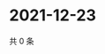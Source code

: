 # 2021-12-23

共 0 条

<!-- BEGIN WEIBO -->
<!-- 最后更新时间 Thu Dec 23 2021 17:09:38 GMT+0800 (China Standard Time) -->

<!-- END WEIBO -->
